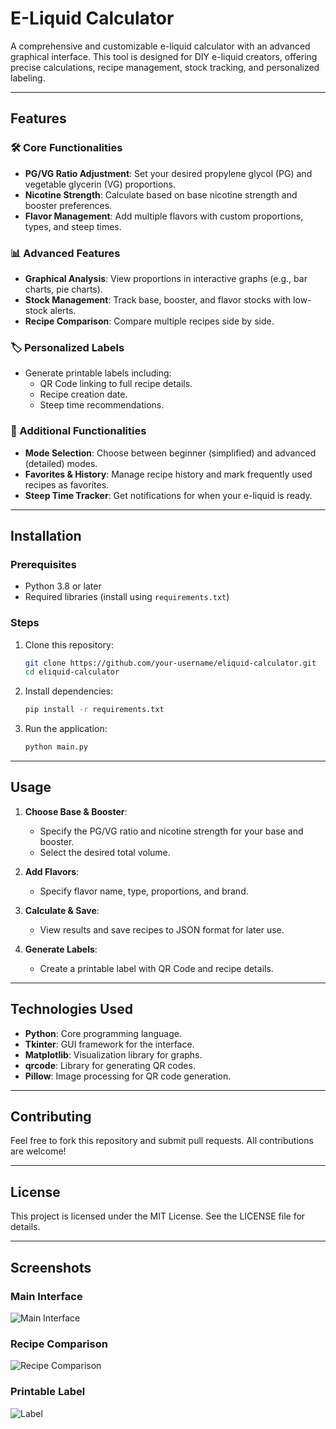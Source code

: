 
# E-Liquid Calculator

A comprehensive and customizable e-liquid calculator with an advanced graphical interface. This tool is designed for DIY e-liquid creators, offering precise calculations, recipe management, stock tracking, and personalized labeling.

---

## Features

### 🛠 Core Functionalities
- **PG/VG Ratio Adjustment**: Set your desired propylene glycol (PG) and vegetable glycerin (VG) proportions.
- **Nicotine Strength**: Calculate based on base nicotine strength and booster preferences.
- **Flavor Management**: Add multiple flavors with custom proportions, types, and steep times.

### 📊 Advanced Features
- **Graphical Analysis**: View proportions in interactive graphs (e.g., bar charts, pie charts).
- **Stock Management**: Track base, booster, and flavor stocks with low-stock alerts.
- **Recipe Comparison**: Compare multiple recipes side by side.

### 🏷 Personalized Labels
- Generate printable labels including:
  - QR Code linking to full recipe details.
  - Recipe creation date.
  - Steep time recommendations.

### 🌟 Additional Functionalities
- **Mode Selection**: Choose between beginner (simplified) and advanced (detailed) modes.
- **Favorites & History**: Manage recipe history and mark frequently used recipes as favorites.
- **Steep Time Tracker**: Get notifications for when your e-liquid is ready.

---

## Installation

### Prerequisites
- Python 3.8 or later
- Required libraries (install using `requirements.txt`)

### Steps
1. Clone this repository:
   ```bash
   git clone https://github.com/your-username/eliquid-calculator.git
   cd eliquid-calculator
   ```

2. Install dependencies:
   ```bash
   pip install -r requirements.txt
   ```

3. Run the application:
   ```bash
   python main.py
   ```

---

## Usage

1. **Choose Base & Booster**:
   - Specify the PG/VG ratio and nicotine strength for your base and booster.
   - Select the desired total volume.

2. **Add Flavors**:
   - Specify flavor name, type, proportions, and brand.

3. **Calculate & Save**:
   - View results and save recipes to JSON format for later use.

4. **Generate Labels**:
   - Create a printable label with QR Code and recipe details.

---

## Technologies Used
- **Python**: Core programming language.
- **Tkinter**: GUI framework for the interface.
- **Matplotlib**: Visualization library for graphs.
- **qrcode**: Library for generating QR codes.
- **Pillow**: Image processing for QR code generation.

---

## Contributing

Feel free to fork this repository and submit pull requests. All contributions are welcome!

---

## License

This project is licensed under the MIT License. See the LICENSE file for details.

---

## Screenshots

### Main Interface
![Main Interface](images/main_interface.png)

### Recipe Comparison
![Recipe Comparison](images/recipe_comparison.png)

### Printable Label
![Label](images/printable_label.png)
